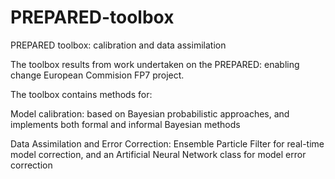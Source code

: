 # PREPARED-toolbox

PREPARED toolbox: calibration and data assimilation

The toolbox results from work undertaken on the PREPARED: enabling change European Commision FP7 project.

The toolbox contains methods for:

Model calibration: based on Bayesian probabilistic approaches, and implements both formal and informal Bayesian methods

Data Assimilation and Error Correction: Ensemble Particle Filter for real-time model correction, and an Artificial Neural Network class
for model error correction
